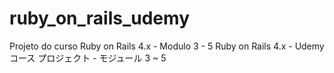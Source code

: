# ruby_on_rails_udemy
Projeto do curso Ruby on Rails 4.x - Modulo 3 - 5 
Ruby on Rails 4.x - Udemy コース プロジェクト - モジュール 3 ~ 5

